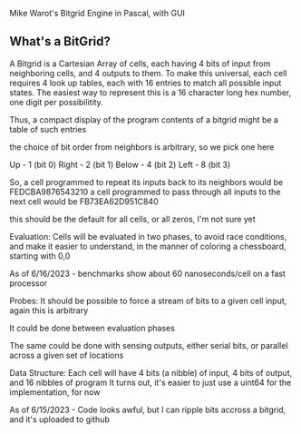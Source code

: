 Mike Warot's Bitgrid Engine in Pascal, with GUI

## What's a BitGrid?

A Bitgrid is a Cartesian Array of cells, each having 4 bits of input from neighboring cells, and 4 outputs to them. To make this universal, each cell requires 4 look up tables, each with 16 entries to match all possible input states. The easiest way to represent this is a 16 character long hex number, one digit per possibilitity.

Thus, a compact display of the program contents of a bitgrid might be a table of such entries

the choice of bit order from neighbors is arbitrary, so we pick one here

  Up	- 1 (bit 0)
  Right	- 2 (bit 1)
  Below	- 4 (bit 2)
  Left	- 8 (bit 3)
  
So, a cell programmed to repeat its inputs back to its neighbors would be   FEDCBA9876543210
a cell programmed to pass through all inputs to the next cell would be      FB73EA62D951C840

this should be the default for all cells, or all zeros, I'm not sure yet

Evaluation:
  Cells will be evaluated in two phases, to avoid race conditions, and make it easier to understand, in the manner of coloring a chessboard, starting with 0,0

  As of 6/16/2023 - benchmarks show about 60 nanoseconds/cell on a fast processor
  
Probes:
  It should be possible to force a stream of bits to a given cell input, again this is arbitrary
  
  It could be done between evaluation phases
  
  The same could be done with sensing outputs, either serial bits, or parallel across a given set of locations
  
Data Structure:
  Each cell will have 4 bits (a nibble) of input, 4 bits of output, and 16 nibbles of program
  It turns out, it's easier to just use a uint64 for the implementation, for now
  
  
As of 6/15/2023 - Code looks awful, but I can ripple bits accross a bitgrid, and it's uploaded to github
  
  
